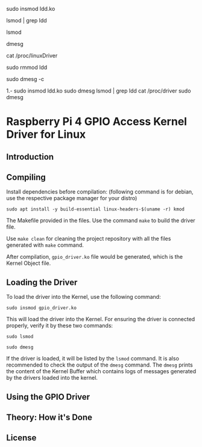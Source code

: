 sudo insmod ldd.ko

lsmod | grep ldd

lsmod

dmesg

cat /proc/linuxDriver


sudo rmmod ldd

sudo dmesg -c


1.- sudo insmod ldd.ko
sudo dmesg
lsmod | grep ldd
cat /proc/driver
sudo dmesg


# Raspberry Pi 4 GPIO Access Kernel Driver for Linux 


## Introduction 

## Compiling 

Install dependencies before compilation: (following command is for debian, use the respective package manager for your distro)

```
sudo apt install -y build-essential linux-headers-$(uname -r) kmod
```

The Makefile provided in the files. Use the command `make` to build the driver file. 

Use `make clean` for cleaning the project repository with all the files generated with `make` command. 

After compilation, `gpio_driver.ko` file would be generated, which is the Kernel Object file. 

## Loading the Driver 

To load the driver into the Kernel, use the following command:

```
sudo insmod gpio_driver.ko
```

This will load the driver into the Kernel. For ensuring the driver is connected properly, verify it by these two commands:

```
sudo lsmod 
```

```
sudo dmesg
```

If the driver is loaded, it will be listed by the `lsmod` command. It is also recommended to check the output of the `dmesg` command. The `dmesg` prints the content of the Kernel Buffer which contains logs of messages generated by the drivers loaded into the kernel. 

## Using the GPIO Driver 

## Theory: How it's Done


## License 

